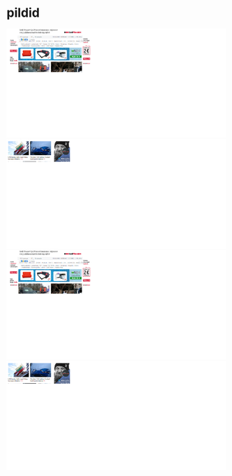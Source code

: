 # pildid
![Alt text](vaike1.png) ![Alt text](vaike2.png)
<img src="https://github.com/katsegit/pildid/raw/master/vaike1.png">
<img src="https://github.com/katsegit/pildid/raw/master/vaike2.png">
